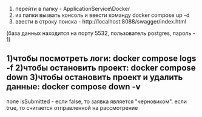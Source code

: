 1. перейти в папку - ApplicationService\Docker
2. из папки вызвать консоль и ввести команду docker compose up -d
3. ввести в строку поиска - http://localhost:8088/swagger/index.html

(база данных находится на порту 5532, пользователь postgres, пароль - 1)

1)чтобы посмотреть логи: docker compose logs -f
2)чтобы остановить проект: docker compose down
3)чтобы остановить проект и удалить данные: docker compose down -v
---------------------------------------
поле isSubmitted - если false, то заявка является "черновиком". если true, то считается отправленной на рассмотрение
